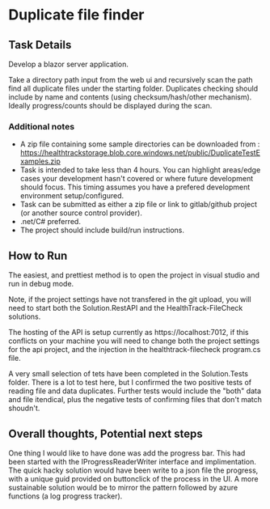 # Duplicate file finder


## Task Details 
Develop a blazor server application.

Take a directory path input from the web ui and recursively scan the path find all duplicate files under the starting folder.
Duplicates checking should include by name and contents (using checksum/hash/other mechanism).  Ideally progress/counts should be displayed during the scan.

### Additional notes
* A zip file containing some sample directories can be downloaded from : https://healthtrackstorage.blob.core.windows.net/public/DuplicateTestExamples.zip
* Task is intended to take less than 4 hours. You can highlight areas/edge cases your development hasn't covered 
 or where future development should focus.  This timing assumes you have a prefered development environment setup/configured.
* Task can be submitted as either a zip file or link to gitlab/github project (or another source control provider).
* .net/C# preferred.
* The project should include build/run instructions.


## How to Run
The easiest, and prettiest method is to open the project in visual studio and run in debug mode.

Note, if the project settings have not transfered in the git upload, you will need to start both the Solution.RestAPI and the HealthTrack-FileCheck solutions.

The hosting of the API is setup currently as https://localhost:7012, if this conflicts on your machine you will need to change both the project settings for the api project, and the injection in the healthtrack-filecheck program.cs file.

A very small selection of tets have been completed in the Solution.Tests folder. There is a lot to test here, but I confirmed the two positive tests of reading file and data duplicates. Further tests would include the "both" data and file itendical, plus the negative tests of confirming files that don't match shoudn't.



## Overall thoughts, Potential next steps
One thing I would like to have done was add the progress bar. This had been started with the IProgressReaderWriter interface and implimentation. The quick hacky solution would have been write to a json file the progress, with a unique guid provided on buttonclick of the process in the UI. A more sustainable solution would be to mirror the pattern followed by azure functions (a log progress tracker).
